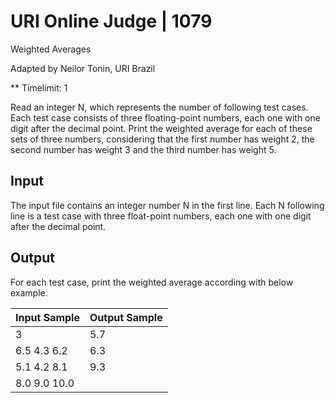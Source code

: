 # URI Online Judge | 1079

Weighted Averages

Adapted by Neilor Tonin, URI  Brazil

** Timelimit: 1

Read an integer N, which represents the number of following test cases. Each test case consists of three floating-point numbers, each one with one digit after the decimal point. Print the weighted average for each of these sets of three numbers, considering that the first number has weight 2, the second number has weight 3 and the third number has weight 5.

## Input

The input file contains an integer number N in the first line. Each N following line is a test case with three float-point numbers, each one with one digit after the decimal point.

## Output

For each test case, print the weighted average according with below example.

|Input Sample	|Output Sample|
|-------------|-------------|
|3 |5.7
|6.5 4.3 6.2 |6.3
|5.1 4.2 8.1 |9.3
|8.0 9.0 10.0|
